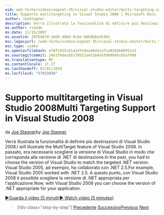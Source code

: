 ```yaml
---
uid: web-forms/videos/aspnet-35/visual-studio-editor/multi-targeting-support-in-visual-studio-2008
title: Supporto multitargeting in Visual Studio 2008 | Microsoft Docs
author: JoeStagner
description: Verrà illustrata la funzionalità di definire più destinazioni di Visual Studio 2008. In passato, era necessario scegliere la versione di Visual Studio in modo che corrisponda il versi .NET di destinazione...
ms.author: riande
ms.date: 11/15/2007
ms.assetid: 297bd67d-10d9-406d-9c6e-9db0bbe35491
msc.legacyurl: /web-forms/videos/aspnet-35/visual-studio-editor/multi-targeting-support-in-visual-studio-2008
msc.type: video
ms.openlocfilehash: e78fcd35c61a147e9ea40d41a7ca826db60952a3
ms.sourcegitcommit: 24b1f6decbb17bb22a45166e5fdb0845c65af498
ms.translationtype: MT
ms.contentlocale: it-IT
ms.lasthandoff: 03/01/2019
ms.locfileid: "57033938"
---
```

<a name="multi-targeting-support-in-visual-studio-2008"></a><span data-ttu-id="6e116-104">Supporto multitargeting in Visual Studio 2008</span><span class="sxs-lookup"><span data-stu-id="6e116-104">Multi Targeting Support in Visual Studio 2008</span></span>
====================
<span data-ttu-id="6e116-105">da [Joe Stagner](https://github.com/JoeStagner)</span><span class="sxs-lookup"><span data-stu-id="6e116-105">by [Joe Stagner](https://github.com/JoeStagner)</span></span>

<span data-ttu-id="6e116-106">Verrà illustrata la funzionalità di definire più destinazioni di Visual Studio 2008.</span><span class="sxs-lookup"><span data-stu-id="6e116-106">I will illustrate the MultiTarget feature of Visual Studio 2008.</span></span> <span data-ttu-id="6e116-107">In passato, era necessario scegliere la versione di Visual Studio in modo che corrisponda alla versione di .NET di destinazione.</span><span class="sxs-lookup"><span data-stu-id="6e116-107">In the past, you had to choose the version of Visual Studio to match the targeted .NET version.</span></span> <span data-ttu-id="6e116-108">Visual Studio 2005, ad esempio, ha collaborato con .NET 2.5.</span><span class="sxs-lookup"><span data-stu-id="6e116-108">For example, Visual Studio 2005 worked with .NET 2.5.</span></span> <span data-ttu-id="6e116-109">A questo punto, con Visual Studio 2008 è possibile scegliere la versione di .NET appropriata per l'applicazione.</span><span class="sxs-lookup"><span data-stu-id="6e116-109">Now, with Visual Studio 2008 you can choose the version of .NET appropriate for your application.</span></span>

[<span data-ttu-id="6e116-110">&#9654;Guarda il video (5 minuti)</span><span class="sxs-lookup"><span data-stu-id="6e116-110">&#9654; Watch video (5 minutes)</span></span>](https://channel9.msdn.com/Blogs/ASP-NET-Site-Videos/multi-targeting-support-in-visual-studio-2008)

> [!div class="step-by-step"]
> <span data-ttu-id="6e116-111">[Precedente](javascript-debugging-in-visual-studio-2008.md)
> [Successivo](intellisense-for-jscript-and-aspnet-ajax.md)</span><span class="sxs-lookup"><span data-stu-id="6e116-111">[Previous](javascript-debugging-in-visual-studio-2008.md)
[Next](intellisense-for-jscript-and-aspnet-ajax.md)</span></span>
